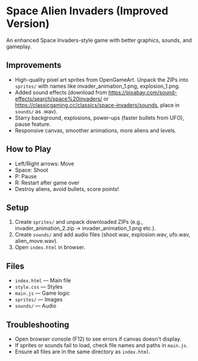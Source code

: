 # Space Alien Invaders (Improved Version)

An enhanced Space Invaders-style game with better graphics, sounds, and gameplay.

## Improvements

- High-quality pixel art sprites from OpenGameArt[](https://opengameart.org/content/pixel-space-invaders). Unpack the ZIPs into `sprites/` with names like invader_animation_1.png, explosion_1.png.
- Added sound effects (download from https://pixabay.com/sound-effects/search/space%20invaders/ or https://classicgaming.cc/classics/space-invaders/sounds, place in `sounds/` as .wav).
- Starry background, explosions, power-ups (faster bullets from UFO), pause feature.
- Responsive canvas, smoother animations, more aliens and levels.

## How to Play

- Left/Right arrows: Move
- Space: Shoot
- P: Pause
- R: Restart after game over
- Destroy aliens, avoid bullets, score points!

## Setup

1. Create `sprites/` and unpack downloaded ZIPs (e.g., invader_animation_2.zip -> invader_animation_1.png etc.).
2. Create `sounds/` and add audio files (shoot.wav, explosion.wav, ufo.wav, alien_move.wav).
3. Open `index.html` in browser.

## Files

- `index.html` — Main file
- `style.css` — Styles
- `main.js` — Game logic
- `sprites/` — Images
- `sounds/` — Audio

## Troubleshooting

- Open browser console (F12) to see errors if canvas doesn't display.
- If sprites or sounds fail to load, check file names and paths in `main.js`.
- Ensure all files are in the same directory as `index.html`.
